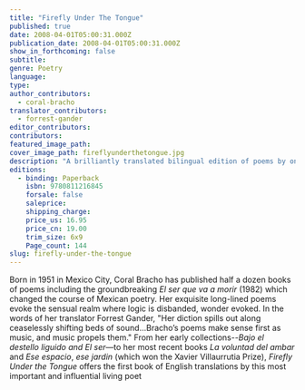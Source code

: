 ```yaml
---
title: "Firefly Under The Tongue"
published: true
date: 2008-04-01T05:00:31.000Z
publication_date: 2008-04-01T05:00:31.000Z
show_in_forthcoming: false
subtitle:
genre: Poetry
language:
type:
author_contributors:
  - coral-bracho
translator_contributors:
  - forrest-gander
editor_contributors:
contributors:
featured_image_path:
cover_image_path: fireflyunderthetongue.jpg
description: "A brilliantly translated bilingual edition of poems by one of Mexico's foremost poets. "
editions:
  - binding: Paperback
    isbn: 9780811216845
    forsale: false
    saleprice:
    shipping_charge:
    price_us: 16.95
    price_cn: 19.00
    trim_size: 6x9
    Page_count: 144
slug: firefly-under-the-tongue
---
```


Born in 1951 in Mexico City, Coral Bracho has published half a dozen books of poems including the groundbreaking _El ser que va a morir_ (1982) which changed the course of Mexican poetry. Her exquisite long-lined poems evoke the sensual realm where logic is disbanded, wonder evoked. In the words of her translator Forrest Gander, "Her diction spills out along ceaselessly shifting beds of sound...Bracho’s poems make sense first as music, and music propels them." From her early collections--_Bajo el destello liguido and El ser_—to her most recent books _La voluntad del ambar_ and _Ese espacio_, _ese jardin_ (which won the Xavier Villaurrutia Prize), _Firefly Under the Tongue_ offers the first book of English translations by this most important and influential living poet

